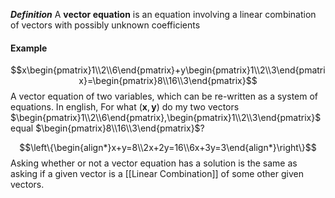 ***Definition*** A **vector equation** is an equation involving  a linear combination of vectors with possibly unknown coefficients

#### Example
$$x\begin{pmatrix}1\\2\\6\end{pmatrix}+y\begin{pmatrix}1\\2\\3\end{pmatrix}=\begin{pmatrix}8\\16\\3\end{pmatrix}$$
A vector equation of two variables, which can be re-written as a system of equations.
In english, For what $(\mathbf{x},\mathbf{y})$ do my two vectors $\begin{pmatrix}1\\2\\6\end{pmatrix},\begin{pmatrix}1\\2\\3\end{pmatrix}$ equal $\begin{pmatrix}8\\16\\3\end{pmatrix}$?

$$\left\{\begin{align*}x+y=8\\2x+2y=16\\6x+3y=3\end{align*}\right\}$$
Asking whether or not a vector equation has a solution is the same as asking if a given vector is a [[Linear Combination]] of some other given vectors.

